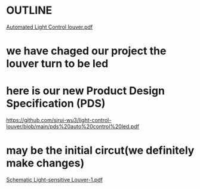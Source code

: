 # OUTLINE
[Automated Light Control louver.pdf](https://github.com/user-attachments/files/17502161/Automated.Light.Control.louver.pdf)
# we have chaged our project the louver turn to be led
# here is our new Product Design Specification (PDS)
https://github.com/sirui-wu3/light-control-louver/blob/main/pds%20auto%20control%20led.pdf
# may be the initial circut(we definitely make changes)
[Schematic Light-sensitive Louver-1.pdf](https://github.com/user-attachments/files/17655564/Schematic.Light-sensitive.Louver-1.pdf)
